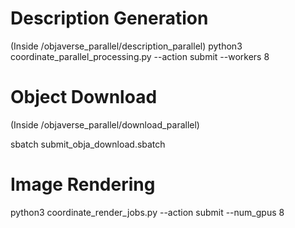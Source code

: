 # Description Generation
(Inside /objaverse_parallel/description_parallel)
python3 coordinate_parallel_processing.py --action submit --workers 8

# Object Download
(Inside /objaverse_parallel/download_parallel)

sbatch submit_obja_download.sbatch 

# Image Rendering
python3 coordinate_render_jobs.py --action submit --num_gpus 8

